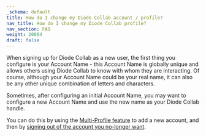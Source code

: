```yaml
---
_schema: default
title: How do I change my Diode Collab account / profile?
nav_title: How do I change my Diode Collab profile?
nav_section: FAQ
weight: 20004
draft: false
---
```

When signing up for Diode Collab as a new user, the first thing you configure is your Account Name - this Account Name is globally unique and allows others using Diode Collab to know with whom they are interacting. Of course, although your Account Name could be your real name, it can also be any other unique combination of letters and characters.

Sometimes, after configuring an initial Account Name, you may want to configure a new Account Name and use the new name as your Diode Collab handle.

You can do this by using the <a href="/docs/features/working-with-multiple-profiles-accounts/" target="_blank" rel="noopener">Multi-Profile feature</a> to add a new account, and then by <a href="/docs/features/working-with-multiple-profiles-accounts/#remove-accounts" target="_blank" rel="noopener">signing out of the account you no-longer want</a>.

&nbsp;